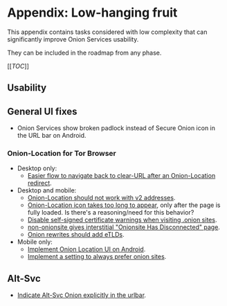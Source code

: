 # Appendix: Low-hanging fruit

This appendix contains tasks considered with low complexity that can
significantly improve Onion Services usability.

They can be included in the roadmap from any phase.

[[_TOC_]]

## Usability

## General UI fixes

* Onion Services show broken padlock instead of Secure Onion icon in the URL
  bar on Android.

### Onion-Location for Tor Browser

* Desktop only:
  * [Easier flow to navigate back to clear-URL after an Onion-Location redirect](https://gitlab.torproject.org/tpo/applications/tor-browser/-/issues/40031 "Easier flow to navigate back to clear-URL after an onion-location redirect, e.g. when onion is broken").
* Desktop and mobile:
  * [Onion-Location should not work with v2 addresses](https://gitlab.torproject.org/tpo/applications/tor-browser/-/issues/40491 "Don't auto-pick a v2 address when it's in Onion-Location header").
  * [Onion-Location icon takes too long to appear](https://gitlab.torproject.org/tpo/applications/tor-browser/-/issues/40100 "Tor Browser waits for the page to fully finish loading before showing Onion Location pill"), only after the page is fully loaded. Is there's a reasoning/need for this behavior?
  * [Disable self-signed certificate warnings when visiting .onion sites](https://gitlab.torproject.org/tpo/applications/tor-browser/-/issues/13410 "Disable self-signed certificate warnings when visiting .onion sites").
  * [non-onionsite gives interstitial "Onionsite Has Disconnected" page](https://gitlab.torproject.org/tpo/applications/tor-browser/-/issues/40434 "non-onionsite gives interstitial \"Onionsite Has Disconnected\" page").
  * [Onion rewrites should add eTLDs](https://gitlab.torproject.org/tpo/applications/tor-browser/-/issues/41022).
* Mobile only:
  * [Implement Onion Location UI on Android](https://gitlab.torproject.org/tpo/applications/tor-browser/-/issues/41230 "Implement Onion Location UI on Android").
  * [Implement a setting to always prefer onion sites](https://gitlab.torproject.org/tpo/applications/tor-browser/-/issues/41394 "Implement a setting to always prefer onion sites").

## Alt-Svc

* [Indicate Alt-Svc Onion explicitly in the urlbar](https://gitlab.torproject.org/tpo/applications/tor-browser/-/issues/40587 "Indicate alt-svc onion explicitly in the urlbar").
